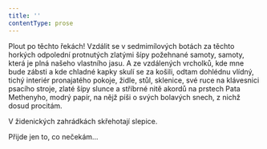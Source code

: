 ```yaml
---
title: ''
contentType: prose
---
```


<section>

Plout po těchto řekách! Vzdálit se v sedmimílových botách za těchto horkých odpolední protnutých zlatými šípy požehnané samoty, samoty, která je plná našeho vlastního jasu. A ze vzdálených vrcholků, kde mne bude zábsti a kde chladné kapky skulí se za košili, odtam dohlédnu vlídný, tichý interiér pronajatého pokoje, židle, stůl, sklenice, své ruce na klávesnici psacího stroje, zlaté šípy slunce a stříbrné nitě akordů na prstech Pata Methenyho, modrý papír, na nějž píši o svých bolavých snech, z nichž dosud procitám.

V židenických zahrádkách skřehotají slepice.

Přijde jen to, co nečekám…

</section>
